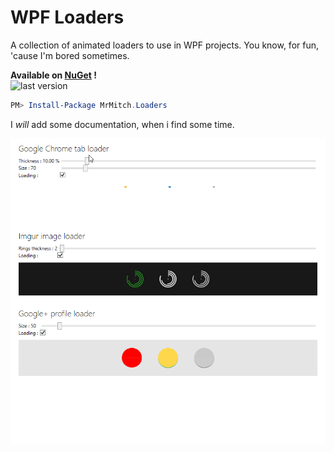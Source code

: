 # WPF Loaders

A collection of animated loaders to use in WPF projects.
You know, for fun, 'cause I'm bored sometimes.

**Available on [NuGet](https://www.nuget.org/packages/MrMitch.Loaders/) !**     
![last version](https://img.shields.io/nuget/v/MrMitch.Loaders.png)

```ps1
PM> Install-Package MrMitch.Loaders
```

I *will* add some documentation, when i find some time.

![Examples](/examples/app-demo.gif)
